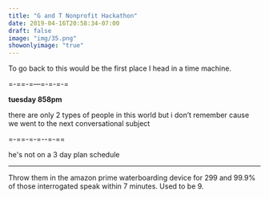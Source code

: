 ```yaml
---
title: "G and T Nonprofit Hackathon"
date: 2019-04-16T20:58:34-07:00
draft: false
image: "img/35.png"
showonlyimage: "true"
---
```


To go back to this would be the first place I head in a time machine.

<!--more-->

=-==-=—=-=-=-=

**tuesday 858pm**

there are only 2 types of people in this world
but i don’t remember
cause we went to the next conversational subject

=-==-=-=--=-==

he's not on a 3 day plan schedule

___


Throw them in the amazon prime waterboarding device for 299 and 99.9% of those interrogated speak within 7 minutes. Used to be 9.
